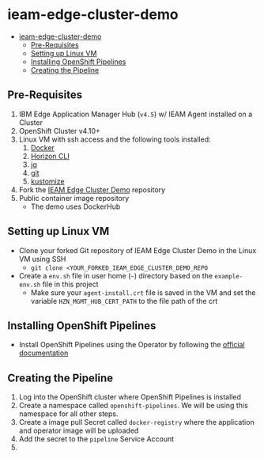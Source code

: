 # ieam-edge-cluster-demo
- [ieam-edge-cluster-demo](#ieam-edge-cluster-demo)
  - [Pre-Requisites](#pre-requisites)
  - [Setting up Linux VM](#setting-up-linux-vm)
  - [Installing OpenShift Pipelines](#installing-openshift-pipelines)
  - [Creating the Pipeline](#creating-the-pipeline)

## Pre-Requisites
1. IBM Edge Application Manager Hub (`v4.5`) w/ IEAM Agent installed on a Cluster
2. OpenShift Cluster v4.10+
3. Linux VM with ssh access and the following tools installed:
   1. [Docker](https://docs.docker.com/engine/install/)
   2. [Horizon CLI](https://www.ibm.com/docs/en/eam/4.5?topic=cli-installing-hzn)
   3. [jq](https://jqlang.github.io/jq/download/)
   4. [git](https://git-scm.com/download/)
   5. [kustomize](https://kubectl.docs.kubernetes.io/installation/kustomize/)
4. Fork the [IEAM Edge Cluster Demo](https://github.com/Client-Engineering-Industry-Squad-1/ieam-edge-cluster-demo) repository
5. Public container image repository
   * The demo uses DockerHub

## Setting up Linux VM
* Clone your forked Git repository of IEAM Edge Cluster Demo in the Linux VM using SSH
  * `git clone <YOUR_FORKED_IEAM_EDGE_CLUSTER_DEMO_REPO`
* Create a `env.sh` file in user home (`~`) directory based on the `example-env.sh` file in this project
  * Make sure your `agent-install.crt` file is saved in the VM and set the variable `HZN_MGMT_HUB_CERT_PATH` to the file path of the crt

## Installing OpenShift Pipelines
* Install OpenShift Pipelines using the Operator by following the [official documentation](https://docs.openshift.com/container-platform/4.11/cicd/pipelines/installing-pipelines.html#op-installing-pipelines-operator-in-web-console_installing-pipelines)

## Creating the Pipeline
1. Log into the OpenShift cluster where OpenShift Pipelines is installed
2. Create a namespace called `openshift-pipelines`. We will be using this namespace for all other steps.
3. Create a image pull Secret called `docker-registry` where the application and operator image will be uploaded
4. Add the secret to the `pipeline` Service Account
5. 